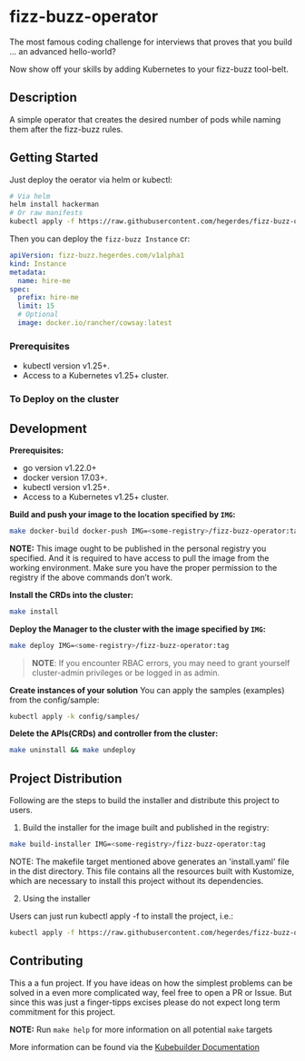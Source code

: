 # fizz-buzz-operator
The most famous coding challenge for interviews that proves that you build ... an advanced hello-world?

Now show off your skills by adding Kubernetes to your fizz-buzz tool-belt.

## Description
A simple operator that creates the desired number of pods while naming them after the fizz-buzz rules.
## Getting Started
Just deploy the oerator via helm or kubectl:
```bash
# Via helm
helm install hackerman
# Or raw manifests
kubectl apply -f https://raw.githubusercontent.com/hegerdes/fizz-buzz-operator/main/charts/install.yaml
```

Then you can deploy the ``fizz-buzz Instance`` cr:
```yaml
apiVersion: fizz-buzz.hegerdes.com/v1alpha1
kind: Instance
metadata:
  name: hire-me
spec:
  prefix: hire-me
  limit: 15
  # Optional
  image: docker.io/rancher/cowsay:latest
```

### Prerequisites
- kubectl version v1.25+.
- Access to a Kubernetes v1.25+ cluster.

### To Deploy on the cluster


## Development
**Prerequisites:**
- go version v1.22.0+
- docker version 17.03+.
- kubectl version v1.25+.
- Access to a Kubernetes v1.25+ cluster.

**Build and push your image to the location specified by `IMG`:**

```sh
make docker-build docker-push IMG=<some-registry>/fizz-buzz-operator:tag
```

**NOTE:** This image ought to be published in the personal registry you specified.
And it is required to have access to pull the image from the working environment.
Make sure you have the proper permission to the registry if the above commands don’t work.

**Install the CRDs into the cluster:**

```sh
make install
```

**Deploy the Manager to the cluster with the image specified by `IMG`:**

```sh
make deploy IMG=<some-registry>/fizz-buzz-operator:tag
```

> **NOTE**: If you encounter RBAC errors, you may need to grant yourself cluster-admin
privileges or be logged in as admin.

**Create instances of your solution**
You can apply the samples (examples) from the config/sample:

```sh
kubectl apply -k config/samples/
```

**Delete the APIs(CRDs) and controller from the cluster:**

```sh
make uninstall && make undeploy
```

## Project Distribution
Following are the steps to build the installer and distribute this project to users.

1. Build the installer for the image built and published in the registry:

```sh
make build-installer IMG=<some-registry>/fizz-buzz-operator:tag
```

NOTE: The makefile target mentioned above generates an 'install.yaml'
file in the dist directory. This file contains all the resources built
with Kustomize, which are necessary to install this project without
its dependencies.

2. Using the installer

Users can just run kubectl apply -f <URL for YAML BUNDLE> to install the project, i.e.:

```sh
kubectl apply -f https://raw.githubusercontent.com/hegerdes/fizz-buzz-operator/main/charts/install.yaml
```

## Contributing
This a a fun project. If you have ideas on how the simplest problems can be solved in a even more complicated way, feel free to open a PR or Issue. But since this was just a finger-tipps excises please do not expect long term commitment for this project.

**NOTE:** Run `make help` for more information on all potential `make` targets

More information can be found via the [Kubebuilder Documentation](https://book.kubebuilder.io/introduction.html)
